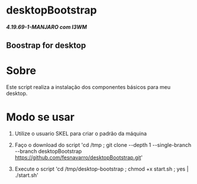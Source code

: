 # desktopBootstrap

##### 4.19.69-1-MANJARO com I3WM

## Boostrap for desktop

# Sobre 

Este script realiza a instalação dos componentes básicos para meu desktop.

# Modo se usar

1. Utilize o usuario SKEL para criar o padrão da máquina

2. Faço o download do script
'cd /tmp ; git clone --depth 1 --single-branch --branch desktopBootstrap https://github.com/fesnavarro/desktopBootstrap.git'

3. Execute o script
'cd /tmp/desktop-bootstrap ; chmod +x start.sh ; yes | ./start.sh'
